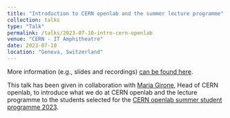 ```yaml
---
title: "Introduction to CERN openlab and the summer lecture programme"
collection: talks
type: "Talk"
permalink: /talks/2023-07-10-intro-cern-openlab
venue: "CERN - IT Amphitheatre"
date: 2023-07-10
location: "Geneva, Switzerland"
---
```


More information (e.g., slides and recordings) [can be found here](https://indico.cern.ch/event/1293850/).

This talk has been given in collaboration with [Maria Girone](https://openlab.cern/about/our-people/maria-girone), Head of CERN openlab,
to introduce what we do at CERN openlab and the lecture programme to the students selected for the
[CERN openlab summer student programme 2023](https://home.web.cern.ch/news/announcement/computing/2023-cern-openlab-summer-student-programme-under-way-dont-miss-our).
